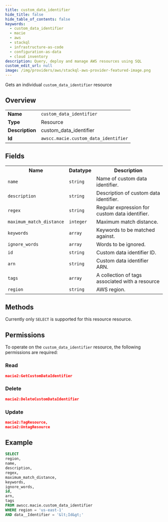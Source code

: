 ```yaml
---
title: custom_data_identifier
hide_title: false
hide_table_of_contents: false
keywords:
  - custom_data_identifier
  - macie
  - aws
  - stackql
  - infrastructure-as-code
  - configuration-as-data
  - cloud inventory
description: Query, deploy and manage AWS resources using SQL
custom_edit_url: null
image: /img/providers/aws/stackql-aws-provider-featured-image.png
---
```

Gets an individual <code>custom_data_identifier</code> resource

## Overview
<table><tbody>
<tr><td><b>Name</b></td><td><code>custom_data_identifier</code></td></tr>
<tr><td><b>Type</b></td><td>Resource</td></tr>
<tr><td><b>Description</b></td><td>custom_data_identifier</td></tr>
<tr><td><b>Id</b></td><td><code>awscc.macie.custom_data_identifier</code></td></tr>
</tbody></table>

## Fields
<table><tbody>
<tr><th>Name</th><th>Datatype</th><th>Description</th></tr>
<tr><td><code>name</code></td><td><code>string</code></td><td>Name of custom data identifier.</td></tr>
<tr><td><code>description</code></td><td><code>string</code></td><td>Description of custom data identifier.</td></tr>
<tr><td><code>regex</code></td><td><code>string</code></td><td>Regular expression for custom data identifier.</td></tr>
<tr><td><code>maximum_match_distance</code></td><td><code>integer</code></td><td>Maximum match distance.</td></tr>
<tr><td><code>keywords</code></td><td><code>array</code></td><td>Keywords to be matched against.</td></tr>
<tr><td><code>ignore_words</code></td><td><code>array</code></td><td>Words to be ignored.</td></tr>
<tr><td><code>id</code></td><td><code>string</code></td><td>Custom data identifier ID.</td></tr>
<tr><td><code>arn</code></td><td><code>string</code></td><td>Custom data identifier ARN.</td></tr>
<tr><td><code>tags</code></td><td><code>array</code></td><td>A collection of tags associated with a resource</td></tr>
<tr><td><code>region</code></td><td><code>string</code></td><td>AWS region.</td></tr>

</tbody></table>

## Methods
Currently only <code>SELECT</code> is supported for this resource resource.

## Permissions

To operate on the <code>custom_data_identifier</code> resource, the following permissions are required:

### Read
```json
macie2:GetCustomDataIdentifier
```

### Delete
```json
macie2:DeleteCustomDataIdentifier
```

### Update
```json
macie2:TagResource,
macie2:UntagResource
```


## Example
```sql
SELECT
region,
name,
description,
regex,
maximum_match_distance,
keywords,
ignore_words,
id,
arn,
tags
FROM awscc.macie.custom_data_identifier
WHERE region = 'us-east-1'
AND data__Identifier = '&lt;Id&gt;'
```

